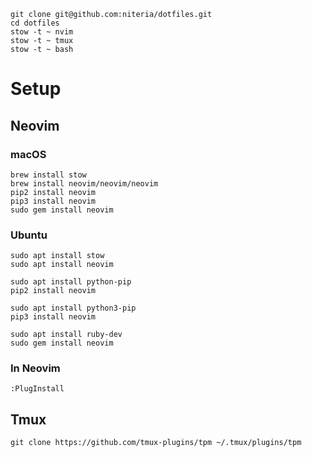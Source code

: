 ```
git clone git@github.com:niteria/dotfiles.git
cd dotfiles
stow -t ~ nvim
stow -t ~ tmux
stow -t ~ bash
```

# Setup

## Neovim

### macOS

```
brew install stow
brew install neovim/neovim/neovim
pip2 install neovim
pip3 install neovim
sudo gem install neovim
```

### Ubuntu

```
sudo apt install stow
sudo apt install neovim

sudo apt install python-pip
pip2 install neovim

sudo apt install python3-pip
pip3 install neovim

sudo apt install ruby-dev
sudo gem install neovim
```

### In Neovim

```
:PlugInstall
```

## Tmux

```
git clone https://github.com/tmux-plugins/tpm ~/.tmux/plugins/tpm
```
